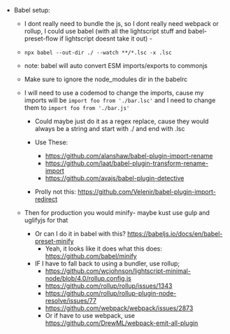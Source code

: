 
* Babel setup:

  * I dont really need to bundle the js, so I dont really need webpack or rollup, I could use babel (with all the lightscript stuff and babel-preset-flow if lightscript doesnt take it out) -
  * `npx babel --out-dir ./ --watch **/*.lsc -x .lsc`
  * note: babel will auto convert ESM imports/exports to commonjs
  * Make sure to ignore the node_modules dir in the babelrc
  * I will need to use a codemod to change the imports, cause my imports will be `import foo from './bar.lsc'` and I need to change them to `import foo from './bar.js'`

    * Could maybe just do it as a regex replace, cause they would always be a string and start with ./ and end with .lsc
    * Use These:

      * https://github.com/alanshaw/babel-plugin-import-rename
      * https://github.com/laat/babel-plugin-transform-rename-import
      * https://github.com/avajs/babel-plugin-detective
    * Prolly not this: https://github.com/Velenir/babel-plugin-import-redirect
  * Then for production you would minify- maybe kust use gulp and uglifyjs for that
    * Or can I do it in babel with this? https://babeljs.io/docs/en/babel-preset-minify
      * Yeah, it looks like it does what this does: https://github.com/babel/minify
    * IF I have to fall back to using a bundler, use rollup;
      * https://github.com/wcjohnson/lightscript-minimal-node/blob/4.0/rollup.config.js
      * https://github.com/rollup/rollup/issues/1343
      * https://github.com/rollup/rollup-plugin-node-resolve/issues/77
      * https://github.com/webpack/webpack/issues/2873
	  * Or if have to use webpack, use https://github.com/DrewML/webpack-emit-all-plugin

